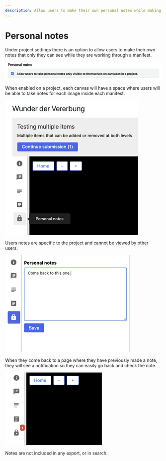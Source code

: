```yaml
---
description: Allow users to make their own personal notes while making contributions.
---
```


# Personal notes

Under project settings there is an option to allow users to make their own notes that only they can see while they are working through a manifest.

![](<../../../../public/assets/Screenshot 2021-05-18 at 13.52.38.png>)

When enabled on a project, each canvas will have a space where users will be able to take notes for each image inside each manifest.

![Personal notes are available in the sidebar](<../../../../public/assets/Screenshot 2021-05-18 at 13.54.16.png>)

Users notes are specific to the project and cannot be viewed by other users.

![](<../../../../public/assets/Screenshot 2021-05-18 at 13.55.10.png>)

When they come back to a page where they have previously made a note, they will see a notification so they can easily go back and check the note.

![](<../../../../public/assets/Screenshot 2021-05-18 at 13.55.59.png>)

Notes are not included in any export, or in search.
